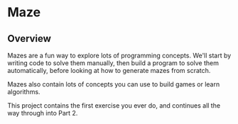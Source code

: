 # Maze

## Overview

Mazes are a fun way to explore lots of programming concepts. We'll start by writing code to solve them manually, then build a program to solve them automatically, before looking at how to generate mazes from scratch.

Mazes also contain lots of concepts you can use to build games or learn algorithms.

This project contains the first exercise you ever do, and continues all the way through into Part 2.
